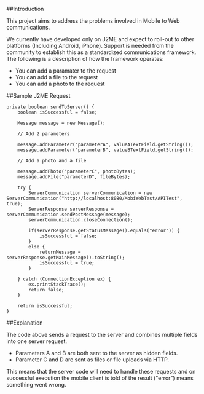 ##Introduction

This project aims to address the problems involved in Mobile to Web communications.

We currently have developed only on J2ME and expect to roll-out to other platforms (Including Android, iPhone). Support is needed from the community to establish this as a standardized communications framework. The following is a description of how the framework operates:

* You can add a paramater to the request
* You can add a file to the request
* You can add a photo to the request

##Sample J2ME Request

	private boolean sendToServer() {
        boolean isSuccessful = false;

        Message message = new Message();

        // Add 2 parameters

        message.addParameter("parameterA", valueATextField.getString());
        message.addParameter("parameterB", valueBTextField.getString());

        // Add a photo and a file

        message.addPhoto("parameterC", photoBytes);
        message.addFile("parameterD", fileBytes);

        try {
            ServerCommunication serverCommunication = new ServerCommunication("http://localhost:8080/MobiWebTest/APITest", true);
            ServerResponse serverResponse = serverCommunication.sendPostMessage(message);
            serverCommunication.closeConnection();

            if(serverResponse.getStatusMessage().equals("error")) {
                isSuccessful = false;
            }
            else {
                returnMessage = serverResponse.getMainMessage().toString();
                isSuccessful = true;
            }

        } catch (ConnectionException ex) {
            ex.printStackTrace();
            return false;
        }
        
        return isSuccessful;
    }
    
##Explanation

The code above sends a request to the server and combines multiple fields into one server request.

* Parameters A and B are both sent to the server as hidden fields.
* Parameter C and D are sent as files or file uploads via HTTP.

This means that the server code will need to handle these requests and on successful execution the mobile client is told of the result ("error") means something went wrong.